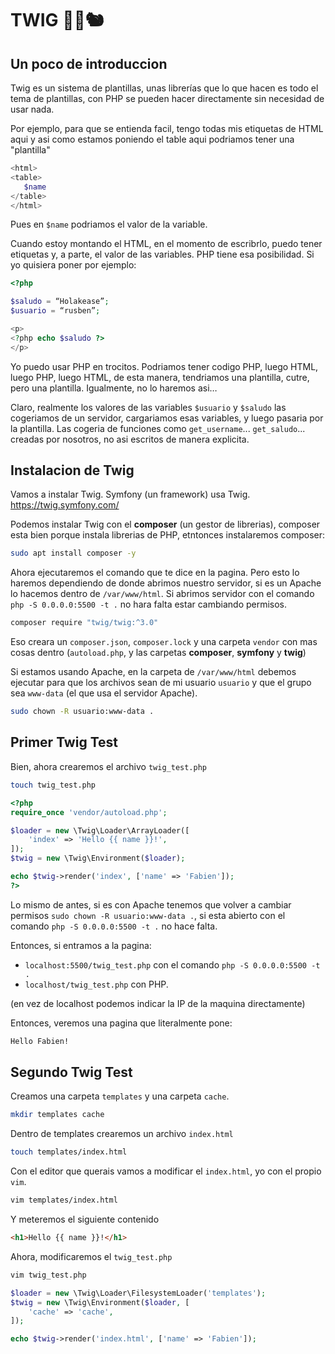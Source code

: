 # TWIG 🌳🍂🐿️
## Un poco de introduccion
Twig es un sistema de plantillas, unas librerías que lo que hacen es todo el tema de plantillas, con PHP se pueden hacer directamente sin necesidad de usar nada.

Por ejemplo, para que se entienda facil, tengo todas mis etiquetas de HTML aqui y asi como estamos poniendo el table aqui podriamos tener una "plantilla"
```php
<html>
<table>
   $name
</table>
</html>
```
Pues en `$name` podriamos el valor de la variable.

Cuando estoy montando el HTML, en el momento de escribrlo, puedo tener etiquetas y, a parte, el valor de las variables. PHP tiene esa posibilidad. Si yo quisiera poner por ejemplo:
```php
<?php

$saludo = “Holakease”;
$usuario = “rusben”;

<p>
<?php echo $saludo ?>
</p>
```
Yo puedo usar PHP en trocitos. Podriamos tener codigo PHP, luego HTML, luego PHP, luego HTML, de esta manera, tendriamos una plantilla, cutre, pero una plantilla. Igualmente, no lo haremos asi…

Claro, realmente los valores de las variables `$usuario` y `$saludo` las cogeriamos de un servidor, cargariamos esas variables, y luego pasaria por la plantilla.
Las cogeria de funciones como `get_username`... `get_saludo`... creadas por nosotros, no asi escritos de manera explicita.

## Instalacion de Twig
Vamos a instalar Twig. Symfony (un framework) usa Twig. https://twig.symfony.com/


Podemos instalar Twig con el **composer** (un gestor de librerias), composer esta bien porque instala librerias de PHP, etntonces instalaremos composer:
```bash
sudo apt install composer -y
```

Ahora ejecutaremos el comando que te dice en la pagina. Pero esto lo haremos dependiendo de donde abrimos nuestro servidor, si es un Apache lo hacemos dentro de `/var/www/html`. Si abrimos servidor con el comando `php -S 0.0.0.0:5500 -t .` no hara falta estar cambiando permisos.
```bash
composer require "twig/twig:^3.0"
```
Eso creara un `composer.json`, `composer.lock` y una carpeta `vendor` con mas cosas dentro (`autoload.php`, y las carpetas **composer**, **symfony** y **twig**)

Si estamos usando Apache, en la carpeta de `/var/www/html` debemos ejecutar para que los archivos sean de mi usuario `usuario` y que el grupo sea `www-data` (el que usa el servidor Apache).
```bash
sudo chown -R usuario:www-data .
```
## Primer Twig Test
Bien, ahora crearemos el archivo `twig_test.php`
```bash
touch twig_test.php
```

```php
<?php
require_once 'vendor/autoload.php';

$loader = new \Twig\Loader\ArrayLoader([
	'index' => 'Hello {{ name }}!',
]);
$twig = new \Twig\Environment($loader);

echo $twig->render('index', ['name' => 'Fabien']);
?>
```
Lo mismo de antes, si es con Apache tenemos que volver a cambiar permisos `sudo chown -R usuario:www-data .`, si esta abierto con el comando `php -S 0.0.0.0:5500 -t .` no hace falta.

Entonces, si entramos a la pagina:
- `localhost:5500/twig_test.php` con el comando `php -S 0.0.0.0:5500 -t .`
- `localhost/twig_test.php` con PHP.

(en vez de localhost podemos indicar la IP de la maquina directamente)

Entonces, veremos una pagina que literalmente pone:
```html
Hello Fabien!
```

## Segundo Twig Test
Creamos una carpeta `templates` y una carpeta `cache`.
```bash
mkdir templates cache
```
Dentro de templates crearemos un archivo `index.html`
```bash
touch templates/index.html
```
Con el editor que querais vamos a modificar el `index.html`, yo con el propio `vim`.
```bash
vim templates/index.html
```
Y meteremos el siguiente contenido
```html
<h1>Hello {{ name }}!</h1>
```

Ahora, modificaremos el `twig_test.php`
```bash
vim twig_test.php
```
```php
$loader = new \Twig\Loader\FilesystemLoader('templates');
$twig = new \Twig\Environment($loader, [
    'cache' => 'cache',
]);

echo $twig->render('index.html', ['name' => 'Fabien']);
```
